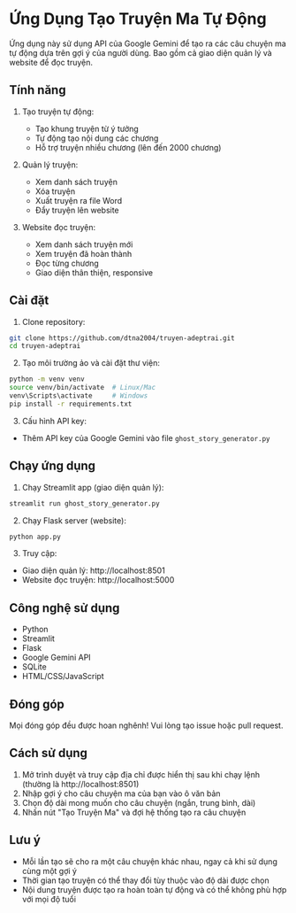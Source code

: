 # Ứng Dụng Tạo Truyện Ma Tự Động

Ứng dụng này sử dụng API của Google Gemini để tạo ra các câu chuyện ma tự động dựa trên gợi ý của người dùng. Bao gồm cả giao diện quản lý và website để đọc truyện.

## Tính năng

1. Tạo truyện tự động:
   - Tạo khung truyện từ ý tưởng
   - Tự động tạo nội dung các chương
   - Hỗ trợ truyện nhiều chương (lên đến 2000 chương)

2. Quản lý truyện:
   - Xem danh sách truyện
   - Xóa truyện
   - Xuất truyện ra file Word
   - Đẩy truyện lên website

3. Website đọc truyện:
   - Xem danh sách truyện mới
   - Xem truyện đã hoàn thành
   - Đọc từng chương
   - Giao diện thân thiện, responsive

## Cài đặt

1. Clone repository:
```bash
git clone https://github.com/dtna2004/truyen-adeptrai.git
cd truyen-adeptrai
```

2. Tạo môi trường ảo và cài đặt thư viện:
```bash
python -m venv venv
source venv/bin/activate  # Linux/Mac
venv\Scripts\activate     # Windows
pip install -r requirements.txt
```

3. Cấu hình API key:
- Thêm API key của Google Gemini vào file `ghost_story_generator.py`

## Chạy ứng dụng

1. Chạy Streamlit app (giao diện quản lý):
```bash
streamlit run ghost_story_generator.py
```

2. Chạy Flask server (website):
```bash
python app.py
```

3. Truy cập:
- Giao diện quản lý: http://localhost:8501
- Website đọc truyện: http://localhost:5000

## Công nghệ sử dụng

- Python
- Streamlit
- Flask
- Google Gemini API
- SQLite
- HTML/CSS/JavaScript

## Đóng góp

Mọi đóng góp đều được hoan nghênh! Vui lòng tạo issue hoặc pull request.

## Cách sử dụng

1. Mở trình duyệt và truy cập địa chỉ được hiển thị sau khi chạy lệnh (thường là http://localhost:8501)
2. Nhập gợi ý cho câu chuyện ma của bạn vào ô văn bản
3. Chọn độ dài mong muốn cho câu chuyện (ngắn, trung bình, dài)
4. Nhấn nút "Tạo Truyện Ma" và đợi hệ thống tạo ra câu chuyện

## Lưu ý

- Mỗi lần tạo sẽ cho ra một câu chuyện khác nhau, ngay cả khi sử dụng cùng một gợi ý
- Thời gian tạo truyện có thể thay đổi tùy thuộc vào độ dài được chọn
- Nội dung truyện được tạo ra hoàn toàn tự động và có thể không phù hợp với mọi độ tuổi 